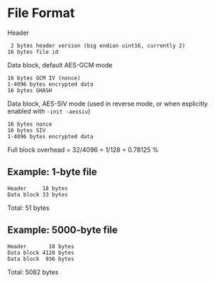 File Format
===========

Header

	 2 bytes header version (big endian uint16, currently 2)
	16 bytes file id

Data block, default AES-GCM mode

	16 bytes GCM IV (nonce)
	1-4096 bytes encrypted data
	16 bytes GHASH

Data block, AES-SIV mode (used in reverse mode, or when explicitly enabled with `-init -aessiv`)

	16 bytes nonce
	16 bytes SIV
	1-4096 bytes encrypted data

Full block overhead = 32/4096 = 1/128 = 0.78125 %

Example: 1-byte file
--------------------

	Header     18 bytes
	Data block 33 bytes

Total: 51 bytes


Example: 5000-byte file
-----------------------

	Header       18 bytes
	Data block 4128 bytes
	Data block  936 bytes

Total: 5082 bytes
